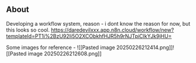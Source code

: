 ## About 
Developing a workflow system, reason - i dont know the reason for now, but this looks so cool. 
https://daredevilxxx.app.n8n.cloud/workflow/new?templateId=PT1i%2BzU92Ii5O2XCObkhfHJR5h9rNJTpiCIkYJk9jHU=

Some images for reference - 
![[Pasted image 20250226212414.png]]![[Pasted image 20250226212608.png]]